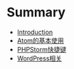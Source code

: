 # Summary

* [Introduction](README.md)
* [Atom的基本使用](tools/atom/README.md)
* [PHPStorm快捷键](phpstorm_keymap.md)
* [WordPress相关](wordpress/README.md)
